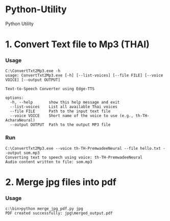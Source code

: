 # Python-Utility
Python Utility 

# 1. Convert Text file to Mp3 (THAI)
### Usage
```
C:\ConvertTxt2Mp3.exe -h
usage: ConvertTxt2Mp3.exe [-h] [--list-voices] [--file FILE] [--voice VOICE] [--output OUTPUT]

Text-to-Speech Converter using Edge-TTS

options:
  -h, --help       show this help message and exit
  --list-voices    List all available Thai voices
  --file FILE      Path to the input text file
  --voice VOICE    Short name of the voice to use (e.g., th-TH-AcharaNeural)
  --output OUTPUT  Path to the output MP3 file
```
### Run
```
C:\ConvertTxt2Mp3.exe --voice th-TH-PremwadeeNeural --file hello.txt --output som.mp3
Converting text to speech using voice: th-TH-PremwadeeNeural
Audio content written to file: som.mp3
```
# 2. Merge jpg files into pdf
### Usage
```
c:\bin>python merge_jpg_pdf.py jpg
PDF created successfully: jpg\merged_output.pdf

```
